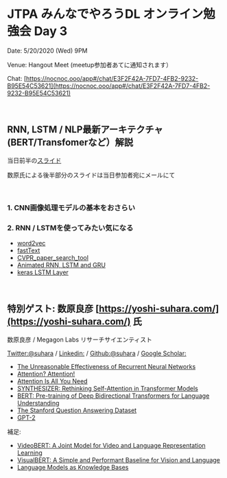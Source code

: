 # JTPA みんなでやろうDL オンライン勉強会 Day 3

Date: 5/20/2020 (Wed) 9PM

Venue: Hangout Meet (meetup参加者あてに通知されます）

Chat: [https://nocnoc.ooo/app#/chat/E3F2F42A-7FD7-4FB2-9232-B95E54C53621](https://nocnoc.ooo/app#/chat/E3F2F42A-7FD7-4FB2-9232-B95E54C53621)

<br>
  
## RNN, LSTM / NLP最新アーキテクチャ (BERT/Transfomerなど）解説


当日前半の[スライド](https://docs.google.com/presentation/d/1LCMVEfYYajOMr_W4iQUvkIvZ43f5cce5Mwvjyo5r1po/edit?usp=sharing)

数原氏による後半部分のスライドは当日参加者宛にメールにて

<br>

### 1. CNN画像処理モデルの基本をおさらい


### 2. RNN / LSTMを使ってみたい気になる

* [word2vec](https://radimrehurek.com/gensim/models/word2vec.html)
* [fastText](https://fasttext.cc/)
* [CVPR_paper_search_tool](https://github.com/jiny2001/CVPR_paper_search_tool)
* [Animated RNN, LSTM and GRU](https://towardsdatascience.com/animated-rnn-lstm-and-gru-ef124d06cf45)
* [keras LSTM Layer](https://www.tensorflow.org/api_docs/python/tf/keras/layers/LSTM)

<BR>
  
## 特別ゲスト: 数原良彦 [https://yoshi-suhara.com/](https://yoshi-suhara.com/) 氏

数原良彦 / Megagon Labs リサーチサイエンティスト

[Twitter:@suhara](https://twitter.com/suhara) / [Linkedin:](https://www.linkedin.com/in/yoshi-suhara/) / [Github:@suhara](https://github.com/suhara) / [Google Scholar:](https://scholar.google.com/citations?user=tjWt_1MAAAAJ&hl=en)

* [The Unreasonable Effectiveness of Recurrent Neural Networks](http://karpathy.github.io/2015/05/21/rnn-effectiveness/)
* [Attention? Attention!](https://lilianweng.github.io/lil-log/2018/06/24/attention-attention.html)
* [Attention Is All You Need](https://arxiv.org/abs/1706.03762)
* [SYNTHESIZER: Rethinking Self-Attention in Transformer Models](https://arxiv.org/abs/2005.00743)
* [BERT: Pre-training of Deep Bidirectional Transformers for Language Understanding](https://arxiv.org/abs/1810.04805)
* [The Stanford Question Answering Dataset](https://rajpurkar.github.io/SQuAD-explorer/)
* [GPT-2](https://openai.com/blog/better-language-models/)

補足:
* [VideoBERT: A Joint Model for Video and Language Representation Learning](https://arxiv.org/abs/1904.01766)
* [VisualBERT: A Simple and Performant Baseline for Vision and Language](https://arxiv.org/abs/1908.03557)
* [Language Models as Knowledge Bases](https://arxiv.org/abs/1909.01066)

